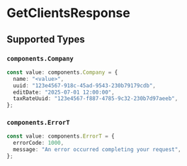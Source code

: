 # GetClientsResponse


## Supported Types

### `components.Company`

```typescript
const value: components.Company = {
  name: "<value>",
  uuid: "123e4567-918c-45ad-9543-230b79179cdb",
  editDate: "2025-07-01 12:00:00",
  taxRateUuid: "123e4567-f887-4785-9c32-230b7d97aeeb",
};
```

### `components.ErrorT`

```typescript
const value: components.ErrorT = {
  errorCode: 1000,
  message: "An error occurred completing your request",
};
```

